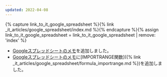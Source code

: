 ```yaml
---
updated: 2022-04-08
---
```

{% capture link_to_it_google_spreadsheet %}{% link _it_articles/google_spreadsheet/index.md %}{% endcapture %}{% assign link_to_it_google_spreadsheet = link_to_it_google_spreadsheet | remove: 'index' %}

- [Googleスプレッドシートのメモ]({{link_to_it_google_spreadsheet}})を追加しました。
- [Googleスプレッドシートのメモ]({{link_to_it_google_spreadsheet}})に[IMPORTRANGE関数]({% link _it_articles/google_spreadsheet/formula_importrange.md %})を追加しました。